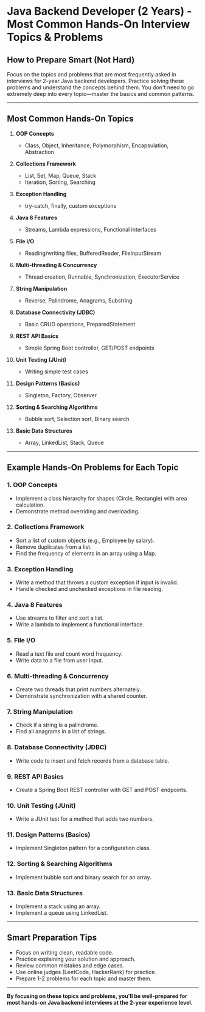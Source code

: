 # Java Backend Developer (2 Years) - Most Common Hands-On Interview Topics & Problems

## How to Prepare Smart (Not Hard)

Focus on the topics and problems that are most frequently asked in interviews for 2-year Java backend developers. Practice solving these problems and understand the concepts behind them. You don't need to go extremely deep into every topic—master the basics and common patterns.

---

## Most Common Hands-On Topics

1. **OOP Concepts**
   - Class, Object, Inheritance, Polymorphism, Encapsulation, Abstraction

2. **Collections Framework**
   - List, Set, Map, Queue, Stack
   - Iteration, Sorting, Searching

3. **Exception Handling**
   - try-catch, finally, custom exceptions

4. **Java 8 Features**
   - Streams, Lambda expressions, Functional interfaces

5. **File I/O**
   - Reading/writing files, BufferedReader, FileInputStream

6. **Multi-threading & Concurrency**
   - Thread creation, Runnable, Synchronization, ExecutorService

7. **String Manipulation**
   - Reverse, Palindrome, Anagrams, Substring

8. **Database Connectivity (JDBC)**
   - Basic CRUD operations, PreparedStatement

9. **REST API Basics**
   - Simple Spring Boot controller, GET/POST endpoints

10. **Unit Testing (JUnit)**
    - Writing simple test cases

11. **Design Patterns (Basics)**
    - Singleton, Factory, Observer

12. **Sorting & Searching Algorithms**
    - Bubble sort, Selection sort, Binary search

13. **Basic Data Structures**
    - Array, LinkedList, Stack, Queue

---

## Example Hands-On Problems for Each Topic

### 1. OOP Concepts

- Implement a class hierarchy for shapes (Circle, Rectangle) with area calculation.
- Demonstrate method overriding and overloading.

### 2. Collections Framework

- Sort a list of custom objects (e.g., Employee by salary).
- Remove duplicates from a list.
- Find the frequency of elements in an array using a Map.

### 3. Exception Handling

- Write a method that throws a custom exception if input is invalid.
- Handle checked and unchecked exceptions in file reading.

### 4. Java 8 Features

- Use streams to filter and sort a list.
- Write a lambda to implement a functional interface.

### 5. File I/O

- Read a text file and count word frequency.
- Write data to a file from user input.

### 6. Multi-threading & Concurrency

- Create two threads that print numbers alternately.
- Demonstrate synchronization with a shared counter.

### 7. String Manipulation

- Check if a string is a palindrome.
- Find all anagrams in a list of strings.

### 8. Database Connectivity (JDBC)

- Write code to insert and fetch records from a database table.

### 9. REST API Basics

- Create a Spring Boot REST controller with GET and POST endpoints.

### 10. Unit Testing (JUnit)

- Write a JUnit test for a method that adds two numbers.

### 11. Design Patterns (Basics)

- Implement Singleton pattern for a configuration class.

### 12. Sorting & Searching Algorithms

- Implement bubble sort and binary search for an array.

### 13. Basic Data Structures

- Implement a stack using an array.
- Implement a queue using LinkedList.

---

## Smart Preparation Tips

- Focus on writing clean, readable code.
- Practice explaining your solution and approach.
- Review common mistakes and edge cases.
- Use online judges (LeetCode, HackerRank) for practice.
- Prepare 1-2 problems for each topic and master them.

---

**By focusing on these topics and problems, you'll be well-prepared for most hands-on Java backend interviews at the 2-year experience level.**
